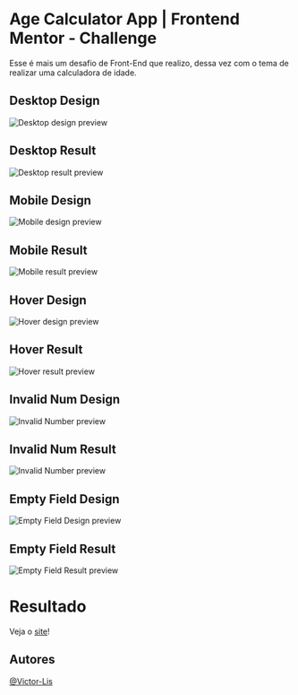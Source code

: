 # Age Calculator App | Frontend Mentor - Challenge

Esse é mais um desafio de Front-End que realizo, dessa vez com o tema de realizar uma calculadora de idade.

## Desktop Design
![Desktop design preview](./design/desktop-design.jpg)

## Desktop Result
![Desktop result preview](./design/desktop-result.png)

## Mobile Design
![Mobile design preview](./design/mobile-design.jpg)

## Mobile Result
![Mobile result preview](./design/mobile-result.png)

## Hover Design
![Hover design preview](./design/active-states.jpg)

## Hover Result
![Hover result preview](./design/hover.png)

## Invalid Num Design
![Invalid Number preview](./design/desktop-error-invalid.jpg)

## Invalid Num Result
![Invalid Number preview](./design/invalid-num.png)

## Empty Field Design
![Empty Field Design preview](./design/desktop-error-empty.jpg)

## Empty Field Result 
![Empty Field Result preview](./design/field-required.png)

# Resultado
Veja o [site](https://age-calculator-by-dev-victor-lis.netlify.app/)!

## Autores

[@Victor-Lis](https://github.com/Victor-Lis)
